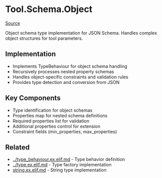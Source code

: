 # Tool.Schema.Object
[Source](/github/ai/genai_all/genai_core/lib/vnext_genai/nodes/tool/schema/type/object.ex)

Object schema type implementation for JSON Schema. Handles complex object structures for tool parameters.

## Implementation
- Implements TypeBehaviour for object schema handling
- Recursively processes nested property schemas
- Handles object-specific constraints and validation rules
- Provides type detection and conversion from JSON

## Key Components
- Type identification for object schemas
- Properties map for nested schema definitions
- Required properties list for validation
- Additional properties control for extension
- Constraint fields (min_properties, max_properties)

## Related
- [../type_behaviour.ex.elif.md](../type_behaviour.ex.elif.md) - Type behavior definition
- [../type.ex.elif.md](../type.ex.elif.md) - Type factory implementation
- [string.ex.elif.md](string.ex.elif.md) - String type implementation